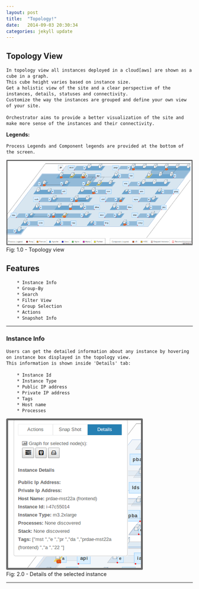 ```yaml
---
layout: post
title:  "Topology!"
date:   2014-09-03 20:30:34
categories: jekyll update
---
```

## Topology View
    In topology view all instances deployed in a cloud[aws] are shown as a cube in a graph. 
    This cube height varies based on instance size.
    Get a holistic view of the site and a clear perspective of the instances, details, statuses and connectivity.
    Customize the way the instances are grouped and define your own view of your site.  

    Orchestrator aims to provide a better visualization of the site and make more sense of the instances and their connectivity.

**Legends:**
	
	Process Legends and Component legends are provided at the bottom of the screen.

![topology view][topologyview]  
Fig: 1.0 - Topology view

	
## Features
		* Instance Info
		* Group-By
		* Search
		* Filter View
		* Group Selection
		* Actions
		* Snapshot Info
***

### Instance Info
	Users can get the detailed information about any instance by hovering on instance box displayed in the topology view. 
	This information is shown inside 'Details' tab:

		* Instance Id
		* Instance Type
		* Public IP address
		* Private IP address
		* Tags
		* Host name
		* Processes

![instance details][instancedetails]  
Fig: 2.0 - Details of the selected instance


***
[topologyview]: /assets/images/topologyview.png
[instancedetails]: /assets/images/instance_details01.png

